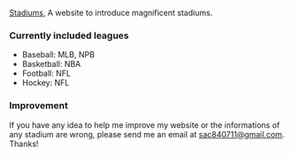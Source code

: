 [Stadiums](http://www.ballonhouse.com:3000), A website to introduce magnificent stadiums.

### Currently included leagues
- Baseball: MLB, NPB
- Basketball: NBA
- Football: NFL
- Hockey: NFL

### Improvement
If you have any idea to help me improve my website or the informations of any stadium are wrong, please send me an email at sac840711@gmail.com. Thanks!
